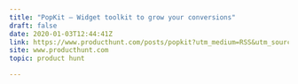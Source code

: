 ```yaml
---
title: "PopKit — Widget toolkit to grow your conversions"
draft: false
date: 2020-01-03T12:44:41Z
link: https://www.producthunt.com/posts/popkit?utm_medium=RSS&utm_source=hune
site: www.producthunt.com
topic: product hunt  

---
```

